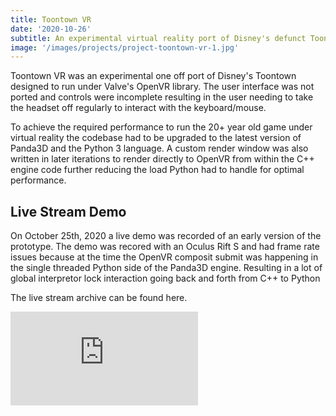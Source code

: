 ```yaml
---
title: Toontown VR
date: '2020-10-26'
subtitle: An experimental virtual reality port of Disney's defunct Toontown Online. The project features a custom fork of the Panda3D game engine and a fully upgraded Python 3 version of the original Python 2.2 game.
image: '/images/projects/project-toontown-vr-1.jpg'
---
```


Toontown VR was an experimental one off port of Disney's Toontown designed to run under Valve's OpenVR library. The user interface was not ported and controls were incomplete resulting in the user needing to take the headset off regularly to interact with the keyboard/mouse.

To achieve the required performance to run the 20+ year old game under virtual reality the codebase had to be upgraded to the latest version of Panda3D and the Python 3 language. A custom render window was also written in later iterations to render directly to OpenVR from within the C++ engine code further reducing the load Python had to handle for optimal performance.

## Live Stream Demo

On October 25th, 2020 a live demo was recorded of an early version of the prototype. The demo was recored with an Oculus Rift S and had frame rate issues because at the time the OpenVR composit submit was happening in the single threaded Python side of the Panda3D engine. Resulting in a lot of global interpretor lock interaction going back and forth from C++ to Python

The live stream archive can be found here.

<p><iframe src="https://www.youtube.com/embed/N78HXmZZAI0" frameborder="0" allowfullscreen></iframe></p>